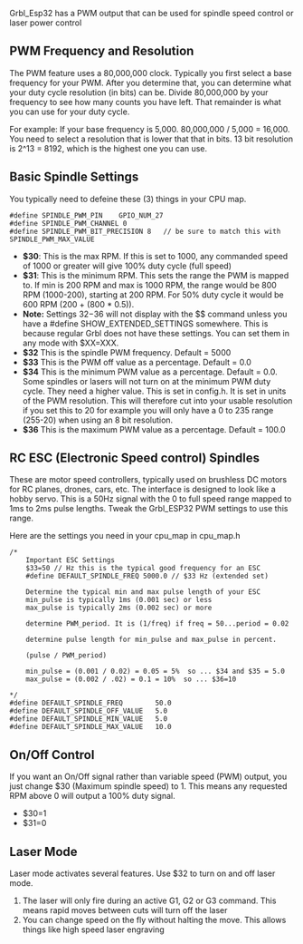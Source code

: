 Grbl_Esp32 has a PWM output that can be used for spindle speed control or laser power control



## PWM Frequency and Resolution

The PWM feature uses a 80,000,000 clock. Typically you first select a base frequency for your PWM. After you determine that, you can determine what your duty cycle resolution (in bits) can be. Divide 80,000,000 by your frequency to see how many counts you have left. That remainder is what you can use for your duty cycle.

For example: If your base frequency is 5,000. 80,000,000 / 5,000 = 16,000. You need to select a resolution that is lower that that in bits. 13 bit resolution is 2^13 = 8192, which is the highest one you can use.


## Basic Spindle Settings

You typically need to defeine these (3) things in your CPU map.

```
#define SPINDLE_PWM_PIN    GPIO_NUM_27
#define SPINDLE_PWM_CHANNEL 0		
#define SPINDLE_PWM_BIT_PRECISION 8   // be sure to match this with SPINDLE_PWM_MAX_VALUE
```

- **$30**: This is the max RPM. If this is set to 1000, any commanded speed of 1000 or greater will give 100% duty cycle (full speed)
- **$31**: This is the minimum RPM. This sets the range the PWM is mapped to. If min is 200 RPM and max is 1000 RPM, the range would be 800 RPM (1000-200), starting at 200 RPM. For 50% duty cycle it would be 600 RPM (200 + (800 * 0.5)).
- **Note:** Settings $32-$36 will not display with the $$ command unless you have a #define SHOW_EXTENDED_SETTINGS somewhere. This is because regular Grbl does not have these settings. You can set them in any mode with $XX=XXX.
- **$32** This is the spindle PWM frequency. Default = 5000
- **$33** This is the PWM off value as a percentage. Default = 0.0
- **$34** This is the minimum PWM value as a percentage.  Default = 0.0. Some spindles or lasers will not turn on at the minimum PWM duty cycle. They need a higher value. This is set in config.h. It is set in units of the PWM resolution. This will therefore cut into your usable resolution if you set this to 20 for example you will only have a 0 to 235 range (255-20) when using an 8 bit resolution.
- **$36**  This is the maximum PWM value as a percentage.  Default = 100.0

## RC ESC (Electronic Speed control) Spindles

These are motor speed controllers, typically used on brushless DC motors for RC planes, drones, cars, etc. The interface is designed to look like a hobby servo. This is a 50Hz signal with the 0 to full speed range mapped to 1ms to 2ms pulse lengths. Tweak the Grbl_ESP32 PWM settings to use this range.

Here are the settings you need in your cpu_map in cpu_map.h

```
/*	
	Important ESC Settings
	$33=50 // Hz this is the typical good frequency for an ESC
	#define DEFAULT_SPINDLE_FREQ 5000.0 // $33 Hz (extended set)
		
	Determine the typical min and max pulse length of your ESC
	min_pulse is typically 1ms (0.001 sec) or less
	max_pulse is typically 2ms (0.002 sec) or more
		
	determine PWM_period. It is (1/freq) if freq = 50...period = 0.02 
		
	determine pulse length for min_pulse and max_pulse in percent.
		
	(pulse / PWM_period)
		
	min_pulse = (0.001 / 0.02) = 0.05 = 5%  so ... $34 and $35 = 5.0
	max_pulse = (0.002 / .02) = 0.1 = 10%  so ... $36=10

*/
#define DEFAULT_SPINDLE_FREQ		50.0
#define DEFAULT_SPINDLE_OFF_VALUE	5.0
#define DEFAULT_SPINDLE_MIN_VALUE	5.0
#define DEFAULT_SPINDLE_MAX_VALUE	10.0
```

## On/Off Control

If you want an On/Off signal rather than variable speed (PWM) output, you just change $30 (Maximum spindle speed) to 1. This means any requested RPM above 0 will output a 100% duty signal.

- $30=1
- $31=0

## Laser Mode

Laser mode activates several features. Use $32 to turn on and off laser mode.

1. The laser will only fire during an active G1, G2 or G3 command. This means rapid moves between cuts will turn off the laser
2. You can change speed on the fly without halting the move. This allows things like high speed laser engraving